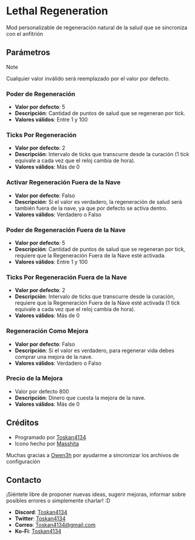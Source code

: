 # Lethal Regeneration

Mod personalizable de regeneración natural de la salud que se sincroniza con el anfitrión

## Parámetros

> [!NOTE]  
> Cualquier valor inválido será reemplazado por el valor por defecto.

### Poder de Regeneración

-   **Valor por defecto**: 5
-   **Descripción**: Cantidad de puntos de salud que se regeneran por tick.
-   **Valores válidos**: Entre 1 y 100

### Ticks Por Regeneración

-   **Valor por defecto**: 2
-   **Descripción**: Intervalo de ticks que transcurre desde la curación (1 tick equivale a cada vez que el reloj cambia de hora).
-   **Valores válidos**: Más de 0

### Activar Regeneración Fuera de la Nave

-   **Valor por defecto**: Falso
-   **Descripción**: Si el valor es verdadero, la regeneración de salud será también fuera de la nave, ya que por defecto se activa dentro.
-   **Valores válidos**: Verdadero o Falso

### Poder de Regeneración Fuera de la Nave

-   **Valor por defecto**: 5
-   **Descripción**: Cantidad de puntos de salud que se regeneran por tick, requiere que la Regeneración Fuera de la Nave esté activada.
-   **Valores válidos**: Entre 1 y 100

### Ticks Por Regeneración Fuera de la Nave

-   **Valor por defecto**: 2
-   **Descripción**: Intervalo de ticks que transcurre desde la curación, requiere que la Regeneración Fuera de la Nave esté activada (1 tick equivale a cada vez que el reloj cambia de hora).
-   **Valores válidos**: Más de 0

### Regeneración Como Mejora

-   **Valor por defecto**: Falso
-   **Descripción**: Si el valor es verdadero, para regenerar vida debes comprar una mejora de la nave.
-   **Valores válidos**: Verdadero o Falso

### Precio de la Mejora

-   Valor por defecto 800
-   **Descripción**: Dinero que cuesta la mejora de la nave.
-   **Valores válidos**: Más de 0

## Créditos

-   Programado por [Toskan4134](https://discordapp.com/users/356817504330448906)
-   Icono hecho por [Masshita](https://discordapp.com/users/680514575992356916)

Muchas gracias a [Owen3h](https://discordapp.com/users/263377802647175170) por ayudarme a sincronizar los archivos de configuración

## Contacto

¡Siéntete libre de proponer nuevas ideas, sugerir mejoras, informar sobre posibles errores o simplemente charlar! :D

-   **Discord**: [Toskan4134](https://discordlookup.com/user/356817504330448906)
-   **Twitter**: [Toskan4134](https://twitter.com/Toskan4134)
-   **Correo**: [Toskan4134@gmail.com](mailto:toskan4134@gmail.com)
-   **Ko-Fi**: [Toskan4134](https://ko-fi.com/toskan4134)
